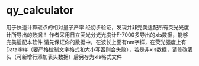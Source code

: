 # qy_calculator
用于快速计算碳点的相对量子产率
经初步验证，发现并非完美适配所有荧光光度计所导出的数据！
作者采用日立荧光分光光度计F-7000多导出的xls数据，能够完美适配本软件
请先保证你的数据中，在波长上面有nm字样，在荧光强度上有Data字样（要严格控制文字格式和大小写否则会失败），若是非xls数据，请修改表头（可新增行添加表头数据）后另存为xls格式文件
